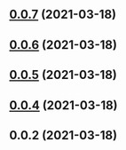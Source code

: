 ## [0.0.7](https://github.com/gaoweijun2018/ckeditor/compare/v0.0.6...v0.0.7) (2021-03-18)



## [0.0.6](https://github.com/gaoweijun2018/ckeditor/compare/v0.0.5...v0.0.6) (2021-03-18)



## [0.0.5](https://github.com/gaoweijun2018/ckeditor/compare/v0.0.4...v0.0.5) (2021-03-18)



## [0.0.4](https://github.com/gaoweijun2018/ckeditor/compare/v0.0.2...v0.0.4) (2021-03-18)



## 0.0.2 (2021-03-18)



